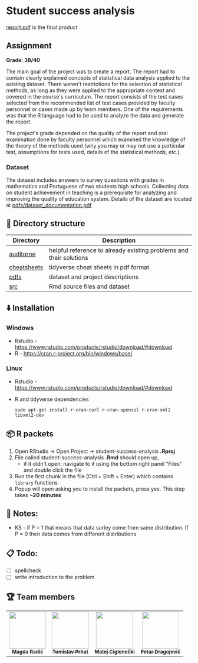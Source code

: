# Student success analysis


[report.pdf](./report.pdf) is the final product

## Assignment

**Grade: 38/40**

The main goal of the project was to create a report. The report had to contain clearly explained concepts of statistical data analysis applied to the existing dataset. There weren't restrictions for the selection of statistical methods, as long as they were applied to the appropriate context and covered in the course's curriculum. The report consists of the test cases selected from the recommended list of test cases provided by faculty personnel or cases made up by team members. One of the requirements was that the R language had to be used to analyze the data and generate the report.

The project's grade depended on the quality of the report and oral examination done by faculty personnel which examined the knowledge of the theory of the methods used (why you may or may not use a particular test, assumptions for tests used, details of the statistical methods, etc.).


### Dataset

The dataset includes answers to survey questions with grades in mathematics and Portuguese of two students high schools. Collecting data on student achievement in teaching is a prerequisite for analyzing and improving the quality of education system. Details of the dataset are located at [pdfs/dataset_documentation.pdf](./pdfs/dataset_documentation.pdf) 


## 📁 Directory structure

| Directory                     | Description                                                        |
| ----------------------------- | ------------------------------------------------------------------ |
| [auditorne](./auditorne/)     | helpful reference to already existing problems and their solutions |
| [cheatsheets](./cheatsheets/) | tidyverse cheat sheets in pdf format                               |
| [pdfs](./pdfs/)               | dataset and project descriptions                                   |
| [src](./src/)                 | Rmd source files and dataset                                       |



## ⬇️ Installation
### Windows
- Rstudio - https://www.rstudio.com/products/rstudio/download/#download
- R - https://cran.r-project.org/bin/windows/base/

### Linux
- Rstudio - https://www.rstudio.com/products/rstudio/download/#download

- R and tidyverse dependencies
  ``` 
  sudo apt-get install r-cran-curl r-cran-openssl r-cran-xml2 libxml2-dev
  ```


## 📦 R packets
1. Open RStudio -> Open Project -> student-success-analysis **.Rproj**
2. File called student-success-analysis **.Rmd** should open up, 
    - if it didn't open: navigate to it using the bottom right panel "Files" and double click the file
3. Run the first chunk in the file (Ctrl + Shift + Enter) which contains `library` functions
4. Popup will open asking you to install the packets, press yes. This step takes **~20 minutes**

## 📝 Notes:
- KS - if P = 1 that means that data surley come from same distribution. If P = 0 then data comes from different distributions
  
## 📋 Todo:
- [ ] spellcheck
- [ ] write introduction to the problem

## 🏆 Team members

<table>
  <tr>
    <td align="center"><img src="https://upload.wikimedia.org/wikipedia/commons/thumb/1/1f/Blank_square.svg/2048px-Blank_square.svg.png" width="100px;" alt=""/><br /><sub><b>Magda Radić</b></sub><br /></td>
    <td align="center"><a href="https://github.com/tprhat"><img src="https://avatars.githubusercontent.com/u/33128908?v=4" width="100px;" alt=""/><br /><sub><b>Tomislav Prhat</b></sub></a><br /></td>
    <td align="center"><a href="https://github.com/matejciglenecki"><img src="https://avatars.githubusercontent.com/u/12819849?v=4" width="100px;" alt=""/><br /><sub><b>Matej Ciglenečki</b></sub></a><br /></td>
    <td align="center"><a href="https://github.com/pdragojevic"><img src="https://avatars.githubusercontent.com/u/76600733" width="100px;" alt=""/><br /><sub><b>Petar Dragojević</b></sub></a><br /></td>

</table>